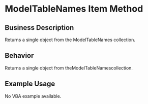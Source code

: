 # ModelTableNames Item Method

## Business Description
Returns a single object from the ModelTableNames collection.

## Behavior
Returns a single object from theModelTableNamescollection.

## Example Usage
No VBA example available.